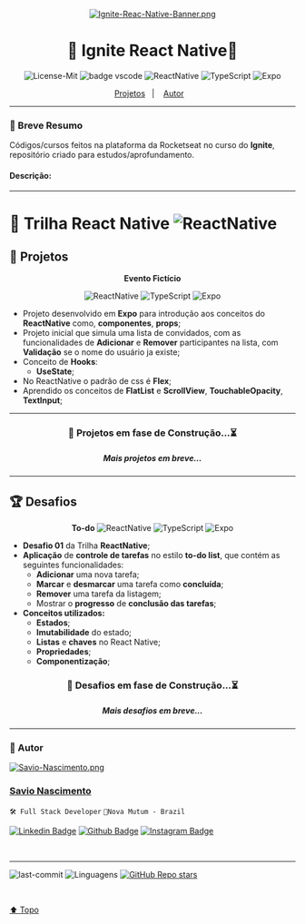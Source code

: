 <!-- Atualizar Readme depois -->

<div align="center">
    
[![Ignite-Reac-Native-Banner.png](https://i.postimg.cc/9QqrtCSb/Ignite-Reac-Native-Banner.png)](https://postimg.cc/Mnq6z2zf)

# 💚 Ignite React Native💚

![License-Mit](https://img.shields.io/badge/license-MIT-lightseagreen) <img alt="badge vscode" src="./assets/badge-rocket.svg">
![ReactNative](https://img.shields.io/badge/React_Native-20232A?style=flat&logo=react&logoColor=61DAFB) ![TypeScript](https://img.shields.io/badge/TypeScript-007ACC?style=flat&logo=typescript&logoColor=white) ![Expo](https://img.shields.io/badge/Expo-1B1F23?style=flat&logo=expo&logoColor=white)

  <p align="center">
    <a href="#projects">Projetos</a>&nbsp;&nbsp;&nbsp;|&nbsp;&nbsp;&nbsp;
    <a href="#autor">Autor</a>&nbsp;&nbsp;&nbsp;
  </p>
</div>

---

### 🎯 Breve Resumo

Códigos/cursos feitos na plataforma da Rocketseat no curso do **Ignite**, repositório criado para estudos/aprofundamento.

#### Descrição:

<!-- - Landing pages, formularios, menus;
- Grid, FlexBox, Sass;
- Vários cursos e projetos próprios;
- Todos muito bem documentados;
- Consumo de apis;
- Projetos em VueJs; -->

---

# 📱 Trilha React Native ![ReactNative](https://img.shields.io/badge/React_Native-20232A?style=flat&logo=react&logoColor=61DAFB)

## 👾 Projetos <a id="projects"></a>

<div align="center">
  <strong>Evento Fictício</strong>

![ReactNative](https://img.shields.io/badge/React_Native-20232A?style=flat&logo=react&logoColor=61DAFB) ![TypeScript](https://img.shields.io/badge/TypeScript-007ACC?style=flat&logo=typescript&logoColor=white) ![Expo](https://img.shields.io/badge/Expo-1B1F23?style=flat&logo=expo&logoColor=white)

</div>

- Projeto desenvolvido em **Expo** para introdução aos conceitos do **ReactNative** como, **componentes**, **props**;
- Projeto inicial que simula uma lista de convidados, com as funcionalidades de **Adicionar** e **Remover** participantes na lista, com **Validação** se o nome do usuário ja existe;
- Conceito de **Hooks**:
  - **UseState**;
- No ReactNative o padrão de css é **Flex**;
- Aprendido os conceitos de **FlatList** e **ScrollView**, **TouchableOpacity**, **TextInput**;

<!-- <img src="./assets/reactNative/EventoFicticio01.jpeg" height="600">
<img src="./assets/reactNative/EventoFicticio02.jpeg" height="600">
<img src="./assets/reactNative/EventoFicticio03.jpeg" height="600"> -->

---

<div align="center">
  
### 🚧 Projetos em fase de Construção...⏳
##### Mais projetos em breve...

</div>

---

## 🏆 Desafios <a id="desafios"></a>

<div align="center">

<strong>To-do</strong>
![ReactNative](https://img.shields.io/badge/React_Native-20232A?style=flat&logo=react&logoColor=61DAFB) ![TypeScript](https://img.shields.io/badge/TypeScript-007ACC?style=flat&logo=typescript&logoColor=white) ![Expo](https://img.shields.io/badge/Expo-1B1F23?style=flat&logo=expo&logoColor=white)

</div>

- **Desafio 01** da Trilha **ReactNative**;
- **Aplicação** de **controle de tarefas** no estilo **to-do list**, que contém as seguintes funcionalidades:
  - **Adicionar** uma nova tarefa;
  - **Marcar** e **desmarcar** uma tarefa como **concluída**;
  - **Remover** uma tarefa da listagem;
  - Mostrar o **progresso** de **conclusão das tarefas**;
- **Conceitos utilizados:**
  - **Estados**;
  - **Imutabilidade** do estado;
  - **Listas** e **chaves** no React Native;
  - **Propriedades**;
  - **Componentização**;

<div align="center">

### 🚧 Desafios em fase de Construção...⏳

##### Mais desafios em breve...

</div>

---

### 👤 Autor <a id="author"></a>

[![Savio-Nascimento.png](https://i.postimg.cc/gjRJWDWh/Savio-Nascimento.png)](https://postimg.cc/CnhYCbdM)

### [Savio Nascimento](https://github.com/savionascimentodev)

`🛠 Full Stack Developer`
`📍Nova Mutum - Brazil`

[![Linkedin Badge](https://img.shields.io/badge/-SavioNascimento-blue?style=flat&logo=Linkedin&logoColor=white&link=https://www.linkedin.com/savio-nascimento)](https://www.linkedin.com/in/savio-nascimento/) [![Github Badge](https://img.shields.io/badge/savionascimentodev-24292e?style=flat&logo=Github&logoColor=white&link=https://github.com/savionascimentodev)](https://github.com/savionascimentodev) [![Instagram Badge](https://img.shields.io/badge/-@SavioNascimento-f94877?style=flat&logo=instagram&logoColor=white&link=https://https://www.instagram.com/savio_nascimento_/)](https://www.instagram.com/savio_nascimento_/)

<br/>

---

![last-commit](https://img.shields.io/github/last-commit/savionascimentodev/Rocketseat-Explorer?&color=purple) <img src="https://img.shields.io/github/languages/count/savionascimentodev/Rocketseat-Explorer?color=purple&style=flat" alt="Linguagens"> [![GitHub Repo stars](https://img.shields.io/github/stars/savionascimentodev/Rocketseat-Explorer?style=social)](https://github.com/savionascimentodev/Rocketseat-Explorer/stargazers)

</br>

[⬆️ Topo](#top)
